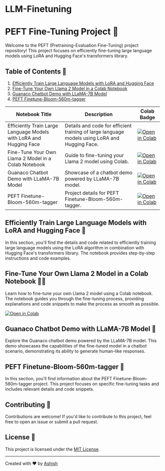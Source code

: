 # LLM-Finetuning
# PEFT Fine-Tuning Project 🚀

Welcome to the PEFT (Pretraining-Evaluation Fine-Tuning) project repository! This project focuses on efficiently fine-tuning large language models using LoRA and Hugging Face's transformers library.

## Table of Contents 📑

1. [Efficiently Train Large Language Models with LoRA and Hugging Face](#efficiently-train-large-language-models-with-lora-and-hugging-face)
2. [Fine-Tune Your Own Llama 2 Model in a Colab Notebook](#fine-tune-your-own-llama-2-model-in-a-colab-notebook)
3. [Guanaco Chatbot Demo with LLaMA-7B Model](#guanaco-chatbot-demo-with-llama-7b-model)
4. [PEFT Finetune-Bloom-560m-tagger](#peft-finetune-bloom-560m-tagger)



| Notebook Title                                                    | Description                                                                                     | Colab Badge                                                                                                                     |
|-------------------------------------------------------------------|-------------------------------------------------------------------------------------------------|---------------------------------------------------------------------------------------------------------------------------------|
| Efficiently Train Large Language Models with LoRA and Hugging Face | Details and code for efficient training of large language models using LoRA and Hugging Face. | [![Open in Colab](https://colab.research.google.com/assets/colab-badge.svg)](https://colab.research.google.com/link-to-your-colab-notebook) |
| Fine-Tune Your Own Llama 2 Model in a Colab Notebook              | Guide to fine-tuning your Llama 2 model using Colab.                                           | [![Open in Colab](https://colab.research.google.com/assets/colab-badge.svg)](https://colab.research.google.com/link-to-your-colab-notebook) |
| Guanaco Chatbot Demo with LLaMA-7B Model                          | Showcase of a chatbot demo powered by LLaMA-7B model.                                         | [![Open in Colab](https://colab.research.google.com/assets/colab-badge.svg)](https://colab.research.google.com/link-to-your-colab-notebook) |
| PEFT Finetune-Bloom-560m-tagger                                    | Project details for PEFT Finetune-Bloom-560m-tagger.                                          | [![Open in Colab](https://colab.research.google.com/assets/colab-badge.svg)](https://colab.research.google.com/link-to-your-colab-notebook) |



## Efficiently Train Large Language Models with LoRA and Hugging Face 🚄

In this section, you'll find the details and code related to efficiently training large language models using the LoRA algorithm in combination with Hugging Face's transformers library. The notebook provides step-by-step instructions and code examples.

## Fine-Tune Your Own Llama 2 Model in a Colab Notebook 🧙‍♂️

Learn how to fine-tune your own Llama 2 model using a Colab notebook. The notebook guides you through the fine-tuning process, providing explanations and code snippets to make the process as smooth as possible.

[![Open in Colab](https://colab.research.google.com/assets/colab-badge.svg)](https://colab.research.google.com/link-to-your-colab-notebook)

## Guanaco Chatbot Demo with LLaMA-7B Model 💬

Explore the Guanaco chatbot demo powered by the LLaMA-7B model. This demo showcases the capabilities of the fine-tuned model in a chatbot scenario, demonstrating its ability to generate human-like responses.

## PEFT Finetune-Bloom-560m-tagger 🌸

In this section, you'll find information about the PEFT Finetune-Bloom-560m-tagger project. This project focuses on specific fine-tuning tasks and includes relevant details and code snippets.

## Contributing 🤝

Contributions are welcome! If you'd like to contribute to this project, feel free to open an issue or submit a pull request.

## License 📝

This project is licensed under the [MIT License](LICENSE).

---

Created with ❤️ by [Ashish](https://github.com/ashishpatel26/)
